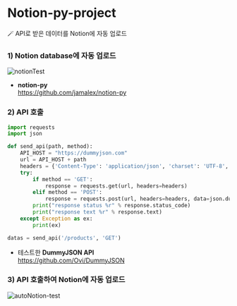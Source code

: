 # Notion-py-project
🪄 API로 받은 데이터를 Notion에 자동 업로드
 
### 1) Notion database에 자동 업로드  
![notionTest](https://user-images.githubusercontent.com/48620082/188434140-bb19d917-df93-4ee4-ac5a-fd71f820a68b.gif)
  
- **notion-py**  
https://github.com/jamalex/notion-py
  
### 2) API 호출
```python
import requests
import json

def send_api(path, method):
    API_HOST = "https://dummyjson.com"
    url = API_HOST + path
    headers = {'Content-Type': 'application/json', 'charset': 'UTF-8', 'Accept': '*/*'}
    try:
        if method == 'GET':
            response = requests.get(url, headers=headers)
        elif method == 'POST':
            response = requests.post(url, headers=headers, data=json.dumps(body, ensure_ascii=False, indent="\t"))
        print("response status %r" % response.status_code)
        print("response text %r" % response.text)
    except Exception as ex:
        print(ex)

datas = send_api('/products', 'GET')
```
- 테스트한 **DummyJSON API**  
https://github.com/Ovi/DummyJSON  

### 3) API 호출하여 Notion에 자동 업로드  
![autoNotion-test](https://user-images.githubusercontent.com/48620082/188434172-8124aa0e-d7da-4ef3-990d-4d8c34441078.gif)
  
 
